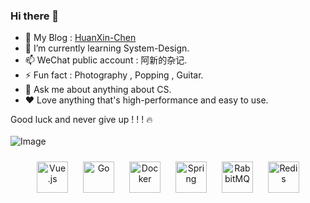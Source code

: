 ### Hi there 👋

<!--
**HuanXin-Chen/HuanXin-Chen** is a ✨ _special_ ✨ repository because its `README.md` (this file) appears on your GitHub profile.

Here are some ideas to get you started:

- 🔭 I’m currently working on AICG
- 🌱 I’m currently learning Java
- 👯 I’m looking to collaborate on ...
- 🤔 I’m looking for help with ...
- 💬 Ask me about ...
- 📫 How to reach me: ...
- 😄 Pronouns: ...
- ⚡ Fun fact: ...
-->
- 🥳 My Blog : [HuanXin-Chen](https://huanxin-chen.github.io/en/introduction/)
- 🌱 I’m currently learning System-Design.
- 📫 WeChat public account : 阿新的杂记.
- ⚡ Fun fact : Photography , Popping , Guitar.
- 💬 Ask me about anything about CS.
- ❤️ Love anything that's high-performance and easy to use.

Good luck and never give up ! ! ! 🔥 <br/>  <br/> 
<img src="https://cdn.nlark.com/yuque/0/2023/jpeg/29466846/1700285635123-2430064f-03a6-4b8d-b6f2-9953961aa3bc.jpeg#averageHue=%23504d5b&clientId=u91e49330-70a0-4&from=paste&height=2848&id=u98e8e313&originHeight=2848&originWidth=4288&originalType=binary&ratio=1&rotation=0&showTitle=false&size=1096947&status=done&style=none&taskId=ud7e34476-3376-46e6-b517-db0612d8df2&title=&width=4288" alt="Image" style="max-width: 500px;">
<br/>  

<div align="center">  
<a href="https://vuejs.org/" target="_blank"><img style="margin: 10px" src="https://profilinator.rishav.dev/skills-assets/vuejs-original-wordmark.svg" alt="Vue.js" height="50" /></a> 
<a href="https://go.dev/" target="_blank"><img style="margin: 10px" src="https://profilinator.rishav.dev/skills-assets/go-original.svg" alt="Go" height="50" /></a> 
<a href="https://www.docker.com/" target="_blank"><img style="margin: 10px" src="https://profilinator.rishav.dev/skills-assets/docker-original-wordmark.svg" alt="Docker" height="50" /></a>  
<a href="https://docs.spring.io/spring-framework/docs/3.0.x/reference/expressions.html#:~:text=The%20Spring%20Expression%20Language%20(SpEL,and%20basic%20string%20templating%20functionality." target="_blank"><img style="margin: 10px" src="https://profilinator.rishav.dev/skills-assets/springio-icon.svg" alt="Spring" height="50" /></a> 
<a href="https://www.rabbitmq.com/" target="_blank"><img style="margin: 10px" src="https://profilinator.rishav.dev/skills-assets/rabbitmq-icon.svg" alt="RabbitMQ" height="50" /></a>  
<a href="https://redis.io/" target="_blank"><img style="margin: 10px" src="https://profilinator.rishav.dev/skills-assets/redis-original-wordmark.svg" alt="Redis" height="50" /></a> 
</div>


